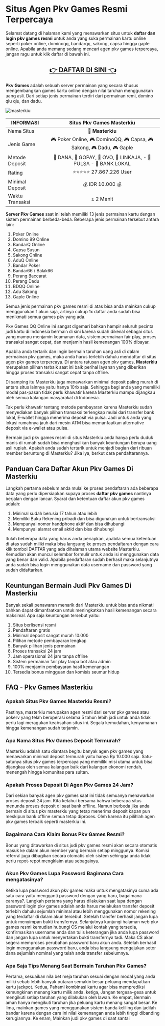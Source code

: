# Situs Agen Pkv Games Resmi Terpercaya

Selamat datang di halaman kami yang menawarkan situs untuk **daftar dan login pkv games resmi** untuk anda yang suka permainan kartu online seperti poker online, dominoqq, bandarqq, sakong, capsa hingga gaple online. Apabila anda memang sedang mencari agen pkv games terpercaya, jangan ragu untuk klik daftar di bawah ini.

## <p align="center">[👉 DAFTAR DI SINI 👈](https://rebrand.ly/idmasterkiu)</p>

**Pkv Games** adalah sebuah server permainan yang secara khusus mengembangkan games kartu online dengan nilai taruhan menggunakan uang asli. Dari setiap jenis permainan terdiri dari permainan remi, domino qiu qiu, dan dadu.

![masterkiu](https://i.ibb.co/qg6SYPk/masterkiu.jpg)

| INFORMASI | Situs Pkv Games Masterkiu |
| ------------- | :-------------: |
| Nama Situs | 🥇 **Masterkiu** |
| Jenis Game | 🎮️ Poker Online, 🎮 DominoQQ, 🎮 Capsa, 🎮 Sakong, 🎮 Dadu, 🎮 Gaple |
| Metode Deposit |  🔵 DANA, 🏧 GOPAY, 🏧 OVO, 🔴 LINKAJA, - 🏧 PULSA - 🔷 BANK LOKAL |
| Rating | ⭐⭐⭐⭐⭐ 27.867.226 User |
| Minimal Deposit | 💰 IDR 10.000 💰 |
| Waktu Transaksi | ± 2 Menit |

**Server Pkv Games** saat ini telah memiliki 13 jenis permainan kartu dengan sistem permainan berbeda-beda. Beberapa jenis permainan tersebut antara lain:

1. Poker Online
2. Domino 99 Online
3. BandarQ Online
4. Capsa Susun
5. Sakong Online
6. AduQ Online
7. Bandar Poker
8. Bandar66 / Balak66
9. Perang Baccarat
10. Perang Dadu
11. BDQQ Online
12. Adu Sakong
13. Gaple Online

Semua jenis permainan pkv games resmi di atas bisa anda mainkan cukup menggunakan 1 akun saja, artinya cukup 1x daftar anda sudah bisa menikmati semua games pkv yang ada.

Pkv Games QQ Online ini sangat digemari bahkan hampir seluruh pecinta judi kartu di Indonesia bermain di sini karena sudah dikenal sebagai situs yang mampu menjamin keamanan data, sistem permainan fair play, proses transaksi sangat cepat, dan menjamin hasil kemenangan 100% dibayar.

Apabila anda tertarik dan ingin bermain taruhan uang asli di dalam permainan pkv games, maka anda harus terlebih dahulu mendaftar di situs agen pkv games terpercaya. Di antara ratusan agen pkv games, **Masterkiu** merupakan pilihan terbaik saat ini baik perihal layanan yang diberikan hingga proses transaksi sangat cepat tanpa offline.

Di samping itu Masterkiu juga menawarkan minimal deposit paling murah di antara situs lainnya yaitu hanya 10rb saja. Sehingga bagi anda yang memiliki modal pas-pasan tidak perlu khawatir karena Masterkiu mampu dijangkau oleh semua kalangan masyarakat di Indonesia.

Tak perlu khawatir tentang metode pembayaran karena Masterkiu sudah menyediakan banyak pilihan transaksi terlengkap mulai dari transfer bank lokal, E-wallet hingga menerima deposit via pulsa. Jadi untuk anda yang lokasi rumahnya jauh dari mesin ATM bisa memanfaatkan alternative deposit via e-wallet atau pulsa.

Bermain judi pkv games resmi di situs Masterkiu anda hanya perlu duduk manis di rumah sudah bisa menghasilkan banyak keuntungan berupa uang asli rupiah. Apakah anda sudah tertarik untuk menjadi bagian dari ribuan member beruntung di Masterkiu? Jika iya, berkut cara pendaftarannya.

## Panduan Cara Daftar Akun Pkv Games Di Masterkiu

Langkah pertama sebelum anda mulai ke proses pendaftaran ada beberapa data yang perlu dipersiapkan supaya proses **daftar pkv games** nantinya berjalan dengan lancar. Syarat dan ketentuan daftar akun pkv games adalah:

1. Minimal sudah berusia 17 tahun atau lebih
2. Memiliki Buku Rekening pribadi dan bisa digunakan untuk bertransaksi
3. Mempunyai nomor handphone aktif dan bisa dihubungi
3. Mempunyai alamat email aktid dan bisa dihubungi

Itulah beberapa data yang harus anda periapkan, apabila semua ketentuan di atas sudah miliki maka bisa langsung ke proses pendaftaran dengan cara klik tombol DAFTAR yang ada dihalaman utama website Masterkiu. Kemudian akan muncul selembar formulir untuk anda isi menggunakan data yang benar dan valid. Apabila pendaftaran sudah berhasil maka selanjutnya anda sudah bisa login menggunakan data username dan password yang sudah didaftarkan.

## Keuntungan Bermain Judi Pkv Games Di Masterkiu

Banyak sekali penawaran menarik dari Masterkiu untuk bisa anda nikmati bahkan dapat dimanfaatkan untuk meningkatkan hasil kemenangan secara maksimal. Apa saja keuntungan tersebut yaitu:

1. Situs berlisensi resmi
2. Pendaftaran gratis
3. Minimal deposit sangat murah 10.000
4. Pilihan metode pembayaran lengkap
5. Banyak pilihan jenis permainan
6. Proses transaksi 24 jam
7. Jam operasional 24 jam tanpa offline
8. Sistem permainan fair play tanpa bot atau admin
9. 100% menjamin pembayaran hasil kemenangan
10. Tersedia bonus mingguan dan komisis seumur hidup

## FAQ - Pkv Games Masterkiu

### Apakah Situs Pkv Games Masterkiu Resmi?

Pastinya, masterkiu merupakan agen resmi dari server pkv games atau pokerv yang telah beroperasi selama 5 tahun lebih jadi untuk anda tidak perlu lagi meragukan keabsahan situs ini. Segala kemudahan, kenyamanan hingga kemenangan sudah terjamin.

### Apa Nama Situs Pkv Games Deposit Termurah?

Masterkiu adalah satu diantara begitu banyak agen pkv games yang menawarkan minimal deposit termurah yaitu hanya Rp 10.000 saja. Satu-satunya situs pkv games terpercaya yang memiliki misi utama untuk bisa dijangkau oleh semua kalangan baik dari kalangan ekonomi rendah, menengah hingga komunitas para sultan.

### Apakah Proses Deposit Di Agen Pkv Games 24 Jam?

Dari sekian banyak agen pkv games saat ini tidak semuanya menawarkan proses deposit 24 jam. Kita ketahui bersama bahwa beberapa situs menunda proses deposit di saat bank offline. Namun berbeda jika anda bermain di situs pkv masterkiu yang tetap menerima deposit kapan pun meskipun bank offline semua tetap diproses. Oleh karena itu pilihlah agen pkv games terbaik seperti masterkiu ini.

### Bagaimana Cara Klaim Bonus Pkv Games Resmi?

Bonus yang ditawarkan di situs judi pkv games resmi akan secara otomatis masuk ke dalam akun member yang bermain setiap minggunya. Komisi referral juga dibagikan secara otomatis oleh sistem sehingga anda tidak perlu repot-repot mengklaim atau sebagainya.

### Akun Pkv Games Lupa Password Bagimana Cara mengatasinya?

Ketika lupa password akun pkv games maka untuk mengatasinya cuma ada satu cara yaitu mengganti password dengan yang baru, bagaimana caranya?. Langkah pertama yang harus dilakukan saat lupa dengan password login pkv games adalah anda harus melakukan transfer deposit terlebih dahulu sejumlah minimal atau lebih menggunakan nomor rekening yang terdaftar di dalam akun tersebut. Setelah transfer berhasil jangan lupa untuk menyimpan bukti transfernya. Selanjutnya kunjungi halaman web pkv games resmi kemudian hubungi CS melalui kontak yang tersedia, konfirmasikan username anda dan tulis keterangan jika anda lupa password dan jangan lupa untuk menyertakan bukti transfernya tadi. Maka CS akan segera memproses perubahan password baru akun anda. Setelah berhasil login menggunakan password baru, anda bisa langsung mengajukan setor dana sejumlah nominal yang telah anda transfer sebelumnya.

### Apa Saja Tips Menang Saat Bermain Taruhan Pkv Games?

Pertama, sesuaikan nila bet meja taruhan sesuai dengan modal yang anda miliki sebab lebih banyak putaran semakin besar peluang mendapatkan kartu jackpot. Kedua, Pahami kombinasi kartu agar bisa memprediksi kemungkinan menang kartu milik anda. ketiga, Jangan tergesa-gesa untuk mengikuti setiap taruhan yang dilakukan oleh lawan. Ke empat, Bermain aman hanya mengikuti taruhan jika peluang kartu menang sangat besar. Ke lima, mainkan games yang menggunakan sistem banda keliling dan jadilah bandar karena dengan cara ini nilai kemenangan anda lebih tinggi dibanding kerugiannya. Ke enam, Mainkan judi pkv games di saat santai
